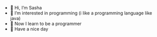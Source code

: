 - 👋 Hi, I’m  Sasha
- 👀 I’m interested in programming (i like a programming language like java)
- 🌱 Now I learn to be a programmer
- 💞️ Have a nice day
